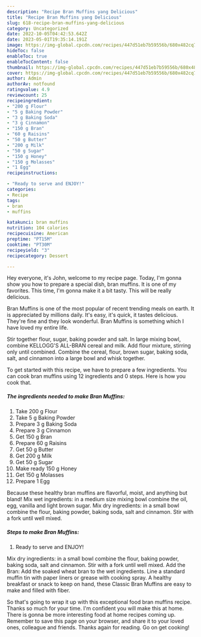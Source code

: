 ```yaml
---
description: "Recipe Bran Muffins yang Delicious"
title: "Recipe Bran Muffins yang Delicious"
slug: 618-recipe-bran-muffins-yang-delicious
category: Uncategorized
date: 2022-10-05T04:42:53.642Z
date: 2023-05-01T19:35:14.191Z
image: https://img-global.cpcdn.com/recipes/447d51eb7b59556b/680x482cq70/bran-muffins-recipe-main-photo.jpg
hideToc: false
enableToc: true
enableTocContent: false
thumbnail: https://img-global.cpcdn.com/recipes/447d51eb7b59556b/680x482cq70/bran-muffins-recipe-main-photo.jpg
cover: https://img-global.cpcdn.com/recipes/447d51eb7b59556b/680x482cq70/bran-muffins-recipe-main-photo.jpg
author: Admin
authorAv: notfound
ratingvalue: 4.9
reviewcount: 25
recipeingredient:
- "200 g Flour"
- "5 g Baking Powder"
- "3 g Baking Soda"
- "3 g Cinnamon"
- "150 g Bran"
- "60 g Raisins"
- "50 g Butter"
- "200 g Milk"
- "50 g Sugar"
- "150 g Honey"
- "150 g Molasses"
- "1 Egg"
recipeinstructions:

- "Ready to serve and ENJOY!"
categories:
- Recipe
tags:
- bran
- muffins

katakunci: bran muffins 
nutrition: 104 calories
recipecuisine: American
preptime: "PT15M"
cooktime: "PT30M"
recipeyield: "3"
recipecategory: Dessert

---
```



Hey everyone, it's John, welcome to my recipe page. Today, I'm gonna show you how to prepare a special dish, bran muffins. It is one of my favorites. This time, I'm gonna make it a bit tasty. This will be really delicious.

Bran Muffins is one of the most popular of recent trending meals on earth. It is appreciated by millions daily. It's easy, it's quick, it tastes delicious. They're fine and they look wonderful. Bran Muffins is something which I have loved my entire life.

Stir together flour, sugar, baking powder and salt. In large mixing bowl, combine KELLOGG&#39;S ALL-BRAN cereal and milk. Add flour mixture, stirring only until combined. Combine the cereal, flour, brown sugar, baking soda, salt, and cinnamon into a large bowl and whisk together.


To get started with this recipe, we have to prepare a few ingredients. You can cook bran muffins using 12 ingredients and 0 steps. Here is how you cook that.

<!--inarticleads1-->

##### The ingredients needed to make Bran Muffins:

1. Take 200 g Flour
1. Take 5 g Baking Powder
1. Prepare 3 g Baking Soda
1. Prepare 3 g Cinnamon
1. Get 150 g Bran
1. Prepare 60 g Raisins
1. Get 50 g Butter
1. Get 200 g Milk
1. Get 50 g Sugar
1. Make ready 150 g Honey
1. Get 150 g Molasses
1. Prepare 1 Egg


Because these healthy bran muffins are flavorful, moist, and anything but bland! Mix wet ingredients: in a medium size mixing bowl combine the oil, egg, vanilla and light brown sugar. Mix dry ingredients: in a small bowl combine the flour, baking powder, baking soda, salt and cinnamon. Stir with a fork until well mixed. 

<!--inarticleads2-->

##### Steps to make Bran Muffins:


1. Ready to serve and ENJOY!

Mix dry ingredients: in a small bowl combine the flour, baking powder, baking soda, salt and cinnamon. Stir with a fork until well mixed. Add the Bran: Add the soaked wheat bran to the wet ingredients. Line a standard muffin tin with paper liners or grease with cooking spray. A healthy breakfast or snack to keep on hand, these Classic Bran Muffins are easy to make and filled with fiber. 

So that's going to wrap it up with this exceptional food bran muffins recipe. Thanks so much for your time. I'm confident you will make this at home. There is gonna be more interesting food at home recipes coming up. Remember to save this page on your browser, and share it to your loved ones, colleague and friends. Thanks again for reading. Go on get cooking!
